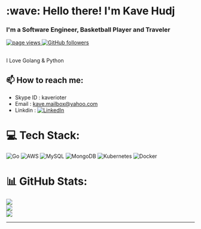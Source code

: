 <h1 align="left" >:wave: Hello there! I'm Kave Hudj</h1>
<h3 align="left">I'm a Software Engineer, Basketball Player and Traveler </h3>


<p align="left">
  <a href="https://github.com/kave08/kave08">
    <img src="https://komarev.com/ghpvc/?username=kave08" alt="page views" />
  </a>
  <a href="https://github.com/kave08?tab=followers">
    <img alt="GitHub followers" src="https://img.shields.io/github/followers/kave08?color=green&logo=github">
  </a>
</p>

<br> I Love Golang & Python <br>

## 📫 How to reach me:
-   Skype ID : kaverioter 
-   Email : kave.mailbox@yahoo.com
-   Linkdin : [![LinkedIn](https://img.shields.io/badge/LinkedIn-%230077B5.svg?logo=linkedin&logoColor=white)](https://www.linkedin.com/in/kave-08/) 

# 💻 Tech Stack:
![Go](https://img.shields.io/badge/go-%2300ADD8.svg?style=for-the-badge&logo=go&logoColor=white) ![AWS](https://img.shields.io/badge/AWS-%23FF9900.svg?style=for-the-badge&logo=amazon-aws&logoColor=white) ![MySQL](https://img.shields.io/badge/mysql-%2300f.svg?style=for-the-badge&logo=mysql&logoColor=white) ![MongoDB](https://img.shields.io/badge/MongoDB-%234ea94b.svg?style=for-the-badge&logo=mongodb&logoColor=white) ![Kubernetes](https://img.shields.io/badge/kubernetes-%23326ce5.svg?style=for-the-badge&logo=kubernetes&logoColor=white) ![Docker](https://img.shields.io/badge/docker-%230db7ed.svg?style=for-the-badge&logo=docker&logoColor=white)

# 📊 GitHub Stats:
![](https://github-readme-stats.vercel.app/api?username=kave08&theme=synthwave&hide_border=false&include_all_commits=false&count_private=false)<br/>
![](https://github-readme-streak-stats.herokuapp.com/?user=kave08&theme=synthwave&hide_border=false)<br/>
![](https://github-readme-stats.vercel.app/api/top-langs/?username=kave08&theme=synthwave&hide_border=false&include_all_commits=false&count_private=false&layout=compact)

---


<!-- Proudly created with GPRM ( https://gprm.itsvg.in ) -->
